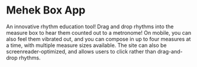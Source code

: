 # Mehek Box App

An innovative rhythm education tool! Drag and drop rhythms into the measure box to hear them counted out to a metronome! On mobile, you can also feel them vibrated out, and you can compose in up to four measures at a time, with multiple measure sizes available. The site can also be screenreader-optimized, and allows users to click rather than drag-and-drop rhythms.
